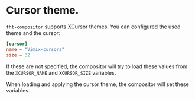 # Cursor theme.

`fht-compositor` supports XCursor themes. You can configured the used theme and the cursor:

```toml
[cursor]
name = "Vimix-cursors"
size = 32
```

If these are not specified, the compositor will try to load these values from the `XCURSOR_NAME`
and `XCURSOR_SIZE` variables.

When loading and applying the cursor theme, the compositor will set these variables.
